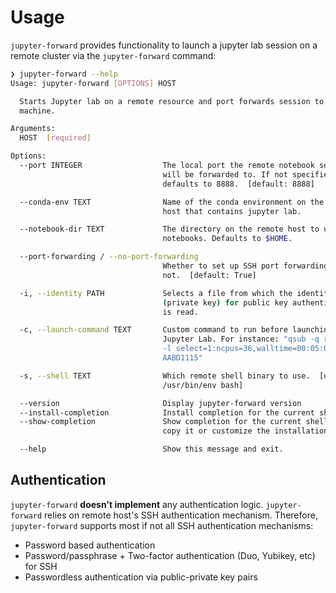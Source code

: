 # Usage

`jupyter-forward` provides functionality to launch a jupyter lab session on a remote cluster via the `jupyter-forward` command:

```bash
❯ jupyter-forward --help
Usage: jupyter-forward [OPTIONS] HOST

  Starts Jupyter lab on a remote resource and port forwards session to local
  machine.

Arguments:
  HOST  [required]

Options:
  --port INTEGER                  The local port the remote notebook server
                                  will be forwarded to. If not specified,
                                  defaults to 8888.  [default: 8888]

  --conda-env TEXT                Name of the conda environment on the remote
                                  host that contains jupyter lab.

  --notebook-dir TEXT             The directory on the remote host to use for
                                  notebooks. Defaults to $HOME.

  --port-forwarding / --no-port-forwarding
                                  Whether to set up SSH port forwarding or
                                  not.  [default: True]

  -i, --identity PATH             Selects a file from which the identity
                                  (private key) for public key authentication
                                  is read.

  -c, --launch-command TEXT       Custom command to run before launching
                                  Jupyter Lab. For instance: "qsub -q regular
                                  -l select=1:ncpus=36,walltime=00:05:00 -A
                                  AABD1115"

  -s, --shell TEXT                Which remote shell binary to use.  [default:
                                  /usr/bin/env bash]

  --version                       Display jupyter-forward version
  --install-completion            Install completion for the current shell.
  --show-completion               Show completion for the current shell, to
                                  copy it or customize the installation.

  --help                          Show this message and exit.
```

## Authentication

`jupyter-forward` **doesn't implement** any authentication logic. `jupyter-forward` relies on remote host's SSH authentication mechanism. Therefore, `jupyter-forward` supports most if not all SSH authentication mechanisms:

- Password based authentication
- Password/passphrase + Two-factor authentication (Duo, Yubikey, etc) for SSH
- Passwordless authentication via public-private key pairs
